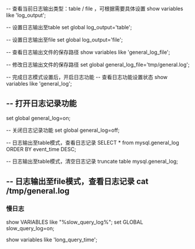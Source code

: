 -- 查看当前日志输出类型：table / file ，可根据需要具体设置
show variables like 'log_output';

-- 设置日志输出至table
set global log_output='table';

-- 设置日志输出至file
set global log_output='file'; 

-- 查看日志输出文件的保存路径
show variables like 'general_log_file';

-- 修改日志输出文件的保存路径
set global general_log_file='tmp/general.log'; 


-- 完成日志模式设置后，开启日志功能
-- 查看日志功能设置状态
show variables like 'general_log'; 

-- 打开日志记录功能
-----------------------------------
set global general_log=on; 

-- 关闭日志记录功能
set global general_log=off; 

-- 日志输出至table模式，查看日志记录
SELECT * from mysql.general_log ORDER BY event_time DESC;

-- 日志输出至table模式，清空日志记录
truncate table mysql.general_log;

-- 日志输出至file模式，查看日志记录
cat /tmp/general.log
-----------------------------------



### 慢日志

show VARIABLES like "%slow_query_log%";
set GLOBAL slow_query_log=on;

show variables like 'long_query_time';





 
